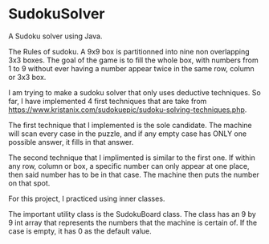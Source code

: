 # SudokuSolver
A Sudoku solver using Java.


The Rules of sudoku.
A 9x9 box is partitionned into nine non overlapping 3x3 boxes. The goal of the game is to fill the whole box, with numbers from 1 to 9 without ever having a number appear twice in the same row, column or 3x3 box.


I am trying to make a sudoku solver that only uses deductive techniques. So far, I have implemented 4 first techniques that are take from https://www.kristanix.com/sudokuepic/sudoku-solving-techniques.php. 


The first technique that I implemented is the sole candidate. The machine will scan every case in the puzzle, and if any empty case has ONLY one possible answer, it fills in that answer.

The second technique that I implimented is similar to the first one. If within any row, column or box, a specific number can only appear at one place, then said number has to be in that case. The machine then puts the number on that spot.

For this project, I practiced using inner classes. 

The important utility class is the SudokuBoard class. The class has an 9 by 9 int array that represents the numbers that the machine is certain of. If the case is empty, it has 0 as the default value.














